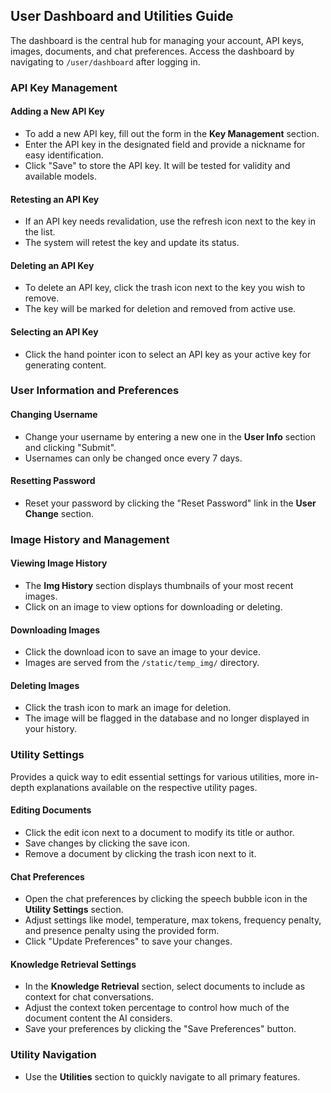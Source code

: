 ## User Dashboard and Utilities Guide


The dashboard is the central hub for managing your account, API keys, images, documents, and chat preferences. Access the dashboard by navigating to `/user/dashboard` after logging in.

### API Key Management

#### Adding a New API Key

- To add a new API key, fill out the form in the **Key Management** section.
- Enter the API key in the designated field and provide a nickname for easy identification.
- Click "Save" to store the API key. It will be tested for validity and available models.

#### Retesting an API Key

- If an API key needs revalidation, use the refresh icon next to the key in the list.
- The system will retest the key and update its status.

#### Deleting an API Key

- To delete an API key, click the trash icon next to the key you wish to remove.
- The key will be marked for deletion and removed from active use.

#### Selecting an API Key

- Click the hand pointer icon to select an API key as your active key for generating content.

### User Information and Preferences

#### Changing Username

- Change your username by entering a new one in the **User Info** section and clicking "Submit".
- Usernames can only be changed once every 7 days.

#### Resetting Password

- Reset your password by clicking the "Reset Password" link in the **User Change** section.

### Image History and Management

#### Viewing Image History

- The **Img History** section displays thumbnails of your most recent images.
- Click on an image to view options for downloading or deleting.

#### Downloading Images

- Click the download icon to save an image to your device.
- Images are served from the `/static/temp_img/` directory.

#### Deleting Images

- Click the trash icon to mark an image for deletion.
- The image will be flagged in the database and no longer displayed in your history.

### Utility Settings

Provides a quick way to edit essential settings for various utilities, more in-depth explanations available on the respective utility pages.
#### Editing Documents

- Click the edit icon next to a document to modify its title or author.
- Save changes by clicking the save icon.
- Remove a document by clicking the trash icon next to it.


#### Chat Preferences
- Open the chat preferences by clicking the speech bubble icon in the **Utility Settings** section.
- Adjust settings like model, temperature, max tokens, frequency penalty, and presence penalty using the provided form.
- Click "Update Preferences" to save your changes.

#### Knowledge Retrieval Settings
- In the **Knowledge Retrieval** section, select documents to include as context for chat conversations.
- Adjust the context token percentage to control how much of the document content the AI considers.
- Save your preferences by clicking the "Save Preferences" button.

### Utility Navigation

- Use the **Utilities** section to quickly navigate to all primary features.